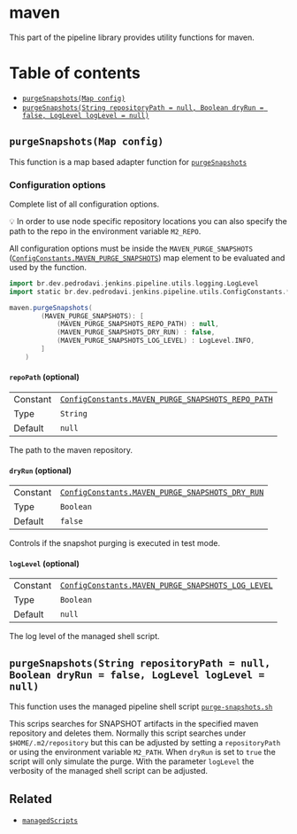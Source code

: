 # maven

This part of the pipeline library provides utility functions for maven.

# Table of contents

* [`purgeSnapshots(Map config)`](#purgesnapshotsmap-config)
* [`purgeSnapshots(String repositoryPath = null, Boolean dryRun = false, LogLevel logLevel = null)`](#purgesnapshotsstring-repositorypath--null-boolean-dryrun--false-loglevel-loglevel--null)

## `purgeSnapshots(Map config)`

This function is a map based adapter function for [`purgeSnapshots`](#purgesnapshotsstring-repositorypath--null-boolean-dryrun--false-loglevel-loglevel--null)

### Configuration options

Complete list of all configuration options.

:bulb: In order to use node specific repository locations you can also specify the path to the repo in the environment variable `M2_REPO`.

All configuration options must be inside the `MAVEN_PURGE_SNAPSHOTS`
([`ConfigConstants.MAVEN_PURGE_SNAPSHOTS`](../src/io/wcm/devops/jenkins/pipeline/utils/ConfigConstants.groovy))
map element to be evaluated and used by the function.

```groovy
import br.dev.pedrodavi.jenkins.pipeline.utils.logging.LogLevel
import static br.dev.pedrodavi.jenkins.pipeline.utils.ConfigConstants.*

maven.purgeSnapshots(
        (MAVEN_PURGE_SNAPSHOTS): [
            (MAVEN_PURGE_SNAPSHOTS_REPO_PATH) : null,
            (MAVEN_PURGE_SNAPSHOTS_DRY_RUN) : false,
            (MAVEN_PURGE_SNAPSHOTS_LOG_LEVEL) : LogLevel.INFO,
        ]
    )

```

#### `repoPath` (optional)

|||
|---|---|
|Constant|[`ConfigConstants.MAVEN_PURGE_SNAPSHOTS_REPO_PATH`](../src/io/wcm/devops/jenkins/pipeline/utils/ConfigConstants.groovy)|
|Type|`String`|
|Default|`null`|

The path to the maven repository.

#### `dryRun` (optional)

|||
|---|---|
|Constant|[`ConfigConstants.MAVEN_PURGE_SNAPSHOTS_DRY_RUN`](../src/io/wcm/devops/jenkins/pipeline/utils/ConfigConstants.groovy)|
|Type|`Boolean`|
|Default|`false`|

Controls if the snapshot purging is executed in test mode.

#### `logLevel` (optional)

|||
|---|---|
|Constant|[`ConfigConstants.MAVEN_PURGE_SNAPSHOTS_LOG_LEVEL`](../src/io/wcm/devops/jenkins/pipeline/utils/ConfigConstants.groovy)|
|Type|`Boolean`|
|Default|`null`|

The log level of the managed shell script.

## `purgeSnapshots(String repositoryPath = null, Boolean dryRun = false, LogLevel logLevel = null)`

This function uses the managed pipeline shell script [`purge-snapshots.sh`](../resources/jenkins-pipeline-library/managedScripts/shell/maven/purge-snapshots.sh)

This scrips searches for SNAPSHOT artifacts in the specified maven repository and deletes them.
Normally this script searches under `$HOME/.m2/repository` but this can be adjusted by setting a `repositoryPath` or using the environment variable `M2_PATH`.
When `dryRun` is set to `true` the script will only simulate the purge.
With the parameter `logLevel` the verbosity of the managed shell script can be adjusted.

## Related
* [`managedScripts`](managedScripts.md)
